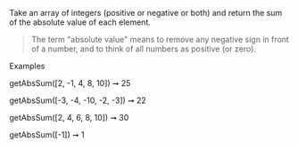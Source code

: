 Take an array of integers (positive or negative or both) and return the sum of the absolute value of each element.

> The term "absolute value" means to remove any negative sign in front of a number, and to think of all numbers as positive (or zero).

Examples

getAbsSum([2, -1, 4, 8, 10]) ➞ 25

getAbsSum([-3, -4, -10, -2, -3]) ➞ 22

getAbsSum([2, 4, 6, 8, 10]) ➞ 30

getAbsSum([-1]) ➞ 1